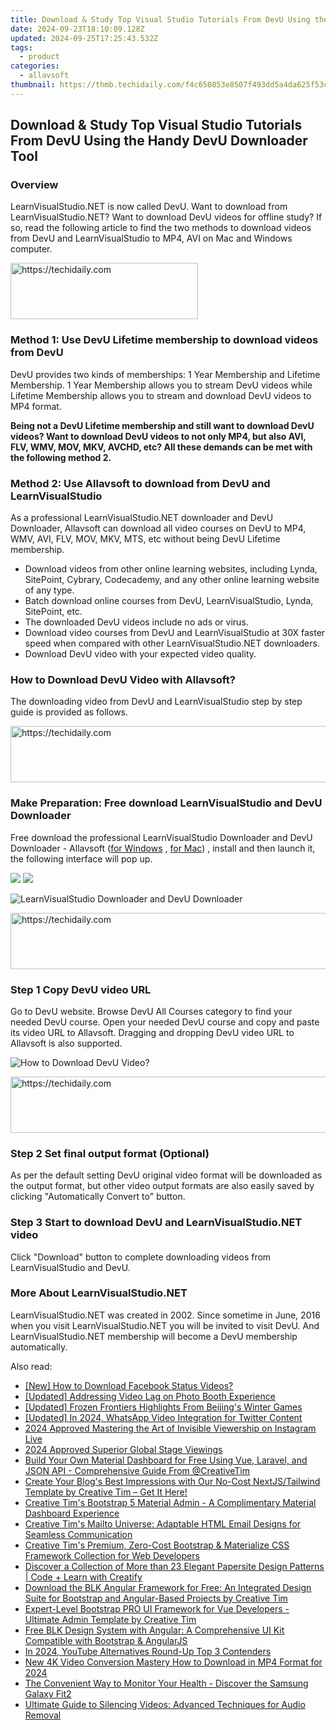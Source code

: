 ```yaml
---
title: Download & Study Top Visual Studio Tutorials From DevU Using the Handy DevU Downloader Tool
date: 2024-09-23T18:10:09.128Z
updated: 2024-09-25T17:25:43.532Z
tags:
  - product
categories:
  - allavsoft
thumbnail: https://thmb.techidaily.com/f4c650853e8507f493dd5a4da625f53ce5ecb8f26fcbb71888c8a6af3708b00c.jpg
---
```


## Download & Study Top Visual Studio Tutorials From DevU Using the Handy DevU Downloader Tool

### Overview

LearnVisualStudio.NET is now called DevU. Want to download from LearnVisualStudio.NET? Want to download DevU videos for offline study? If so, read the following article to find the two methods to download videos from DevU and LearnVisualStudio to MP4, AVI on Mac and Windows computer.

<!-- affiliate ads begin -->
<a href="https://aligracehair.sjv.io/c/5597632/1934183/19272" target="_top" id="1934183">
  <img src="//a.impactradius-go.com/display-ad/19272-1934183" border="0" alt="https://techidaily.com" width="300" height="90"/>
</a>
<img height="0" width="0" src="https://aligracehair.sjv.io/i/5597632/1934183/19272" style="position:absolute;visibility:hidden;" border="0" />
<!-- affiliate ads end -->

### Method 1: Use DevU Lifetime membership to download videos from DevU

DevU provides two kinds of memberships: 1 Year Membership and Lifetime Membership. 1 Year Membership allows you to stream DevU videos while Lifetime Membership allows you to stream and download DevU videos to MP4 format.

**Being not a DevU Lifetime membership and still want to download DevU videos? Want to download DevU videos to not only MP4, but also AVI, FLV, WMV, MOV, MKV, AVCHD, etc? All these demands can be met with the following method 2.**

### Method 2: Use Allavsoft to download from DevU and LearnVisualStudio

As a professional LearnVisualStudio.NET downloader and DevU Downloader, Allavsoft can download all video courses on DevU to MP4, WMV, AVI, FLV, MOV, MKV, MTS, etc without being DevU Lifetime membership.

* Download videos from other online learning websites, including Lynda, SitePoint, Cybrary, Codecademy, and any other online learning website of any type.
* Batch download online courses from DevU, LearnVisualStudio, Lynda, SitePoint, etc.
* The downloaded DevU videos include no ads or virus.
* Download video courses from DevU and LearnVisualStudio at 30X faster speed when compared with other LearnVisualStudio.NET downloaders.
* Download DevU video with your expected video quality.

### How to Download DevU Video with Allavsoft?

The downloading video from DevU and LearnVisualStudio step by step guide is provided as follows.

<!-- affiliate ads begin -->
<a href="https://aligracehair.sjv.io/c/5597632/1997695/19272" target="_top" id="1997695">
  <img src="//a.impactradius-go.com/display-ad/19272-1997695" border="0" alt="https://techidaily.com" width="728" height="90"/>
</a>
<img height="0" width="0" src="https://aligracehair.sjv.io/i/5597632/1997695/19272" style="position:absolute;visibility:hidden;" border="0" />
<!-- affiliate ads end -->

### Make Preparation: Free download LearnVisualStudio and DevU Downloader

Free download the professional LearnVisualStudio Downloader and DevU Downloader - Allavsoft ([for Windows](https://tools.techidaily.com/allavsoft/products/) , [for Mac](https://tools.techidaily.com/allavsoft/products/)) , install and then launch it, the following interface will pop up.

[![](https://www.allavsoft.com/how-to/../images/how-to/free-download-win.jpg)](https://tools.techidaily.com/allavsoft/products/) [![](https://www.allavsoft.com/how-to/../images/how-to/free-download-mac.jpg)](https://tools.techidaily.com/allavsoft/products/)

![LearnVisualStudio Downloader and DevU Downloader](https://www.allavsoft.com/how-to/../images/allavsoft/screen-shot-600.jpg)

<!-- affiliate ads begin -->
<a href="https://appsumo.8odi.net/c/5597632/2137380/7443" target="_top" id="2137380">
  <img src="//a.impactradius-go.com/display-ad/7443-2137380" border="0" alt="https://techidaily.com" width="728" height="90"/>
</a>
<img height="0" width="0" src="https://appsumo.8odi.net/i/5597632/2137380/7443" style="position:absolute;visibility:hidden;" border="0" />
<!-- affiliate ads end -->

### Step 1 Copy DevU video URL

Go to DevU website. Browse DevU All Courses category to find your needed DevU course. Open your needed DevU course and copy and paste its video URL to Allavsoft. Dragging and dropping DevU video URL to Allavsoft is also supported.

![How to Download DevU Video?](https://www.allavsoft.com/how-to/../images/how-to/download-rtmp-video/download-rtmp-video.jpg)

<!-- affiliate ads begin -->
<a href="https://appsumo.8odi.net/c/5597632/2137394/7443" target="_top" id="2137394">
  <img src="//a.impactradius-go.com/display-ad/7443-2137394" border="0" alt="https://techidaily.com" width="600" height="90"/>
</a>
<img height="0" width="0" src="https://appsumo.8odi.net/i/5597632/2137394/7443" style="position:absolute;visibility:hidden;" border="0" />
<!-- affiliate ads end -->

### Step 2 Set final output format (Optional)

As per the default setting DevU original video format will be downloaded as the output format, but other video output formats are also easily saved by clicking "Automatically Convert to" button.

### Step 3 Start to download DevU and LearnVisualStudio.NET video

Click "Download" button to complete downloading videos from LearnVisualStudio and DevU.

### More About LearnVisualStudio.NET

LearnVisualStudio.NET was created in 2002\. Since sometime in June, 2016 when you visit LearnVisualStudio.NET you will be invited to visit DevU. And LearnVisualStudio.NET membership will become a DevU membership automatically.

<ins class="adsbygoogle"
     style="display:block"
     data-ad-format="autorelaxed"
     data-ad-client="ca-pub-7571918770474297"
     data-ad-slot="1223367746"></ins>

<ins class="adsbygoogle"
     style="display:block"
     data-ad-client="ca-pub-7571918770474297"
     data-ad-slot="8358498916"
     data-ad-format="auto"
     data-full-width-responsive="true"></ins>

<span class="atpl-alsoreadstyle">Also read:</span>
<div><ul>
<li><a href="https://facebook-video-recording.techidaily.com/new-how-to-download-facebook-status-videos/"><u>[New] How to Download Facebook Status Videos?</u></a></li>
<li><a href="https://extra-hints.techidaily.com/updated-addressing-video-lag-on-photo-booth-experience/"><u>[Updated] Addressing Video Lag on Photo Booth Experience</u></a></li>
<li><a href="https://article-knowledge.techidaily.com/updated-frozen-frontiers-highlights-from-beijings-winter-games/"><u>[Updated] Frozen Frontiers Highlights From Beijing's Winter Games</u></a></li>
<li><a href="https://twitter-clips.techidaily.com/updated-in-2024-whatsapp-video-integration-for-twitter-content/"><u>[Updated] In 2024, WhatsApp Video Integration for Twitter Content</u></a></li>
<li><a href="https://extra-guidance.techidaily.com/2024-approved-mastering-the-art-of-invisible-viewership-on-instagram-live/"><u>2024 Approved Mastering the Art of Invisible Viewership on Instagram Live</u></a></li>
<li><a href="https://fox-cloud.techidaily.com/2024-approved-superior-global-stage-viewings/"><u>2024 Approved Superior Global Stage Viewings</u></a></li>
<li><a href="https://fox-triigers.techidaily.com/build-your-own-material-dashboard-for-free-using-vue-laravel-and-json-api-comprehensive-guide-from-creativetim/"><u>Build Your Own Material Dashboard for Free Using Vue, Laravel, and JSON API - Comprehensive Guide From @CreativeTim</u></a></li>
<li><a href="https://fox-triigers.techidaily.com/create-your-blogs-best-impressions-with-our-no-cost-nextjstailwind-template-by-creative-tim-get-it-here/"><u>Create Your Blog's Best Impressions with Our No-Cost NextJS/Tailwind Template by Creative Tim – Get It Here!</u></a></li>
<li><a href="https://fox-triigers.techidaily.com/creative-tims-bootstrap-5-material-admin-a-complimentary-material-dashboard-experience/"><u>Creative Tim's Bootstrap 5 Material Admin - A Complimentary Material Dashboard Experience</u></a></li>
<li><a href="https://fox-triigers.techidaily.com/creative-tims-mailto-universe-adaptable-html-email-designs-for-seamless-communication/"><u>Creative Tim's Mailto Universe: Adaptable HTML Email Designs for Seamless Communication</u></a></li>
<li><a href="https://fox-triigers.techidaily.com/creative-tims-premium-zero-cost-bootstrap-and-materialize-css-framework-collection-for-web-developers/"><u>Creative Tim's Premium, Zero-Cost Bootstrap & Materialize CSS Framework Collection for Web Developers</u></a></li>
<li><a href="https://fox-triigers.techidaily.com/discover-a-collection-of-more-than-23-elegant-papersite-design-patterns-code-plus-learn-with-creatify/"><u>Discover a Collection of More than 23 Elegant Papersite Design Patterns | Code + Learn with Creatify</u></a></li>
<li><a href="https://fox-triigers.techidaily.com/download-the-blk-angular-framework-for-free-an-integrated-design-suite-for-bootstrap-and-angular-based-projects-by-creative-tim/"><u>Download the BLK Angular Framework for Free: An Integrated Design Suite for Bootstrap and Angular-Based Projects by Creative Tim</u></a></li>
<li><a href="https://fox-triigers.techidaily.com/expert-level-bootstrap-pro-ui-framework-for-vue-developers-ultimate-admin-template-by-creative-tim/"><u>Expert-Level Bootstrap PRO UI Framework for Vue Developers - Ultimate Admin Template by Creative Tim</u></a></li>
<li><a href="https://fox-triigers.techidaily.com/free-blk-design-system-with-angular-a-comprehensive-ui-kit-compatible-with-bootstrap-and-angularjs/"><u>Free BLK Design System with Angular: A Comprehensive UI Kit Compatible with Bootstrap & AngularJS</u></a></li>
<li><a href="https://facebook-video-share.techidaily.com/in-2024-youtube-alternatives-round-up-top-3-contenders/"><u>In 2024, YouTube Alternatives Round-Up Top 3 Contenders</u></a></li>
<li><a href="https://smart-video-editing.techidaily.com/new-4k-video-conversion-mastery-how-to-download-in-mp4-format-for-2024/"><u>New 4K Video Conversion Mastery How to Download in MP4 Format for 2024</u></a></li>
<li><a href="https://buynow-info.techidaily.com/the-convenient-way-to-monitor-your-health-discover-the-samsung-galaxy-fit2/"><u>The Convenient Way to Monitor Your Health - Discover the Samsung Galaxy Fit2</u></a></li>
<li><a href="https://tech-hub.techidaily.com/ultimate-guide-to-silencing-videos-advanced-techniques-for-audio-removal/"><u>Ultimate Guide to Silencing Videos: Advanced Techniques for Audio Removal</u></a></li>
</ul></div>

